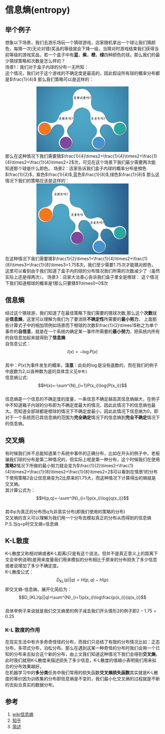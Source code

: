 # 信息熵(entropy)

## 举个例子   
想象以下场景，我们去游乐场玩一个猜球游戏，店家随机拿出一个球让我们猜颜色，每猜一次(无论对错)奖品的等级就会下降一级，当猜对时游戏结束我们获得当前等级的游戏奖品，若一个盒子中有**蓝**，**紫**，**橙**，**绿**四种颜色的球。那么我们的最少猜球策略和次数是怎么样的？  
场景1：我们对于盒子内球的分布一无所知：  
这个情况，我们对于这个游戏的不确定度是最高的，因此假设所有球的概率分布都是$\frac{1}{4}$
那么我们策略可以是这样的：

<div align=center><img src="../Resource/entropy_strategy_1.jpg "/></div>  
那么在这种情况下我们需要猜$\frac{1}{4}\times2+\frac{1}{4}\times2+\frac{1}{4}\times2+\frac{1}{4}\times2=2$次，可见在这个场景下我们最少需要两次能知道那个球是什么颜色。  
场景2：店家告诉我们盒子内球的概率分布是橙色$\frac{1}{2}$，紫色$\frac{1}{4}$,蓝色$\frac{1}{8}$,绿色$\frac{1}{8}$  
那么这情况下我们的策略应该是这样的：  

<div align=center><img src="../Resource/entropy_strategy_2.jpg "/></div>  
在这种情况下我们需要猜$\frac{1}{2}\times1+\frac{1}{4}\times2+\frac{1}{8}\times3+\frac{1}{8}\times3=1.75$次，我们至少需要1.75次才能猜对颜色，这里可以看到由于我们知道了盒子内的球的分布情况我们所需的次数减少了（虽然实际上还是得两次）。  
场景3：店家大法善心告诉我们盒子里全是橙球：  
这个情况下我们知道橙球的概率是1那么只要猜$1\times0=0$次  

## 信息熵  
经过这个猜球游，我们知道了在最佳策略下我们需要的猜球次数,那么这个**次数**就是**信息熵**，这里可以理解为我们为了要消除**不确定性**所需要的**最小努力**， 上面那些计算式子中的相加项例如场景而下橙球的次数$\frac{1}{2}\times1$称之为单个事件的**自信息**，就是在一个系统内确定某一事件所需要的**最小努力**，把系统内所有的自信息加起来就得到了**信息熵**  
自信息公式：  
$$I(x)=-\log{P(x)}$$  
其中：$P(x)$为事件发生的概率，**注意**：此处的$\log$是没有底数的，而在我们的例子中底数为2,以各种数为底的具体含义见`参考1`  
信息熵公式:  
$$H(x)=-\sum^{N}_{i=1}P(x_i)\log{P(x_i)}$$  
信息熵是一个信息的不确定度的度量，一条信息不确定越高其信息熵越大，在例子中不知道箱子内球的分布即为不确定度最大的情况，因此此情况下的信息熵也最大。而知道全部球都是橙球的情况下不确定度最小，因此此情况下信息熵为0，即对于一个系统而已其信息熵的范围为**完全确定**情况下的信息熵到**完全不确定**情况下的信息熵。  

## 交叉熵  
有时候我们并不总能知道某个系统中事件的正确分布，比如在开头的例子中，老板骗我们球的分布是第二种情况的，但实际上呢是第一种分布，这个时候我们在使用**策略2**情况下所做的最小努力就会变为$\frac{1}{2}\times2+\frac{1}{4}\times2+\frac{1}{8}\times2+\frac{1}{8}\times2=2$可以看到在情景1的分布下使用策略2会让信息熵变为2比原来的1.75大，而这种情况下计算得出的熵就是交叉熵。   
其计算公式为：  
$$H(p,q)=-\sum^{N}_{i=1}p(x_i)\log{q(x_i)}$$  
其中$p$为真正的分布而$q$为非真实分布(即我们使用的策略的分布)  
交叉熵的含义可以理解为我们用一个分布去模拟真正的分布从而得到的信息熵  
P.S.当q=p时交叉熵=信息熵  
## K-L散度  
K-L散度又称相对熵或者K-L距离(只是有这个说法，但并不是真正意义上的距离下文会举例说明)是用来度量我们用来模拟的分布相比于原来的分布损失了多少信息或者说增加了多少不确定度。  
K-L散度公式：  
$$D_{KL}(p||q)=H(p,q)-H(p)$$
即交叉熵-信息熵，展开化简后为：  
$$D_{KL}(p||q)=\sum^{N}_{i=1}p(x_i)\log\frac{p(x_i)}{q(x_i)}$$  
具体举例子来说就是我们交叉熵里的例子减去我们开头情形2的例子即$2-1.75=0.25$  
### K-L 散度的作用  
在现实生活中有许多奇奇怪怪的分布，而我们只总结了有限的分布情况比如：正态分布，多项式分布，泊松分布。那么在遇到这某一种奇怪的分布时我们会用一个已知的分布来去拟合这个新的分布，由上文我们知道这种情况下我们会得到**交叉熵**，此时我们就用K-L散度来描述损失了多少信息，K-L散度的值越小表明我们用来拟合的分布效果越好。  
在机器学习中的**多分类**任务中我们常用的损失函数**交叉熵损失函数**其实就是K-L散度的等价因为训练集的分布即信息熵是不变的，我们最小化交叉熵的过程就是不断的去拟合真实的数据分布。


## 参考  
1.  [wiki信息熵](https://zh.wikipedia.org/wiki/%E7%86%B5_(%E4%BF%A1%E6%81%AF%E8%AE%BA))
2. [知乎](https://www.zhihu.com/question/41252833)
3.  [简述](https://www.jianshu.com/p/43318a3dc715)